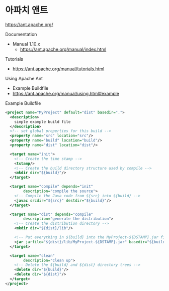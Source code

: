 # 아파치 앤트

https://ant.apache.org/

Documentation
- Manual 1.10.x
  - https://ant.apache.org/manual/index.html

Tutorials
- https://ant.apache.org/manual/tutorials.html

Using Apache Ant
- Example Buildfile
- https://ant.apache.org/manual/using.html#example

Example Buildfile
```xml
<project name="MyProject" default="dist" basedir=".">
  <description>
    simple example build file
  </description>
  <!-- set global properties for this build -->
  <property name="src" location="src"/>
  <property name="build" location="build"/>
  <property name="dist" location="dist"/>

  <target name="init">
    <!-- Create the time stamp -->
    <tstamp/>
    <!-- Create the build directory structure used by compile -->
    <mkdir dir="${build}"/>
  </target>

  <target name="compile" depends="init"
        description="compile the source">
    <!-- Compile the Java code from ${src} into ${build} -->
    <javac srcdir="${src}" destdir="${build}"/>
  </target>

  <target name="dist" depends="compile"
        description="generate the distribution">
    <!-- Create the distribution directory -->
    <mkdir dir="${dist}/lib"/>

    <!-- Put everything in ${build} into the MyProject-${DSTAMP}.jar file -->
    <jar jarfile="${dist}/lib/MyProject-${DSTAMP}.jar" basedir="${build}"/>
  </target>

  <target name="clean"
        description="clean up">
    <!-- Delete the ${build} and ${dist} directory trees -->
    <delete dir="${build}"/>
    <delete dir="${dist}"/>
  </target>
</project>
```
